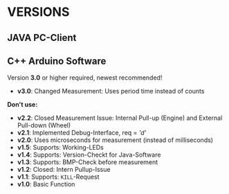 # VERSIONS

## JAVA PC-Client

## C++ Arduino Software
  Version **3.0** or higher required, newest recommended!  

  * **v3.0**: Changed Measurement: Uses period time instead of counts  
  
  **Don't use:**  
  * **v2.2**: Closed Measurement Issue: Internal Pull-up (Engine) and External Pull-down (Wheel)  
  * **v2.1**: Implemented Debug-Interface, req = *'d'*  
  * **v2.0**: Uses microseconds for measurement (instead of milliseconds)  
  * **v1.5**: Supports: Working-LEDs
  * **v1.4**: Supports: Version-Checkt for Java-Software
  * **v1.3**: Supports: BMP-Check before measurement
  * **v1.2**: Closed: Intern Pullup-Issue  
  * **v1.1**: Supports: `KILL`-Request  
  * **v1.0**: Basic Function  
  
